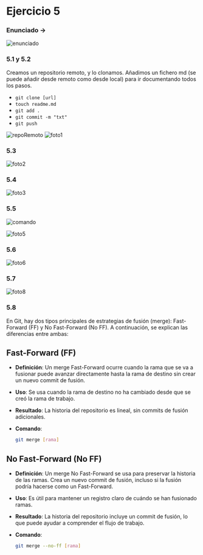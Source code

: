 # Ejercicio 5

### Enunciado ->
![enunciado](imagenes/encunciado.png)

### 5.1 y 5.2
Creamos un repositorio remoto, y lo clonamos.
Añadimos un fichero md (se puede añadir desde remoto como desde local) para ir documentando todos los pasos.    
- `git clone [url]`
- `touch readme.md`  
- `git add .`  
- `git commit -m "txt"`  
- `git push`

![repoRemoto](imagenes/repo.png)
![foto1](imagenes/foto1.png)

### 5.3

![foto2](imagenes/foto2.png)

### 5.4

![foto3](imagenes/foto3.png)


### 5.5

![comando](imagenes/comanda.png) 

![foto5](imagenes/foto5.png)

### 5.6

![foto6](imagenes/foto6.png)

### 5.7

![foto8](imagenes/foto8.png)

### 5.8

En Git, hay dos tipos principales de estrategias de fusión (merge): Fast-Forward (FF) y No Fast-Forward (No FF). A continuación, se explican las diferencias entre ambas:

## Fast-Forward (FF)

- **Definición**: Un merge Fast-Forward ocurre cuando la rama que se va a fusionar puede avanzar directamente hasta la rama de destino sin crear un nuevo commit de fusión.
- **Uso**: Se usa cuando la rama de destino no ha cambiado desde que se creó la rama de trabajo.
- **Resultado**: La historia del repositorio es lineal, sin commits de fusión adicionales.
- **Comando**:  
  
  ```bash
  git merge [rama]
## No Fast-Forward (No FF)

- **Definición**: Un merge No Fast-Forward se usa para preservar la historia de las ramas. Crea un nuevo commit de fusión, incluso si la fusión podría hacerse como un Fast-Forward.
- **Uso**: Es útil para mantener un registro claro de cuándo se han fusionado ramas.
- **Resultado**: La historia del repositorio incluye un commit de fusión, lo que puede ayudar a comprender el flujo de trabajo.
- **Comando**:
  
  ```bash
  git merge --no-ff [rama]
